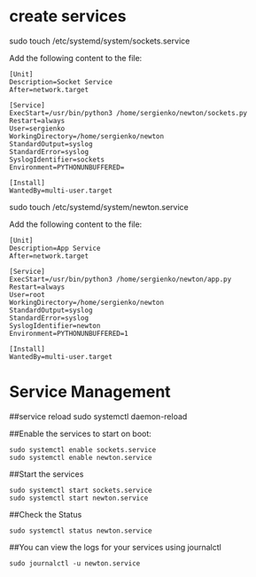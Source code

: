 # create services
sudo touch /etc/systemd/system/sockets.service

Add the following content to the file:

```
[Unit]
Description=Socket Service
After=network.target

[Service]
ExecStart=/usr/bin/python3 /home/sergienko/newton/sockets.py
Restart=always
User=sergienko
WorkingDirectory=/home/sergienko/newton
StandardOutput=syslog
StandardError=syslog
SyslogIdentifier=sockets
Environment=PYTHONUNBUFFERED=

[Install]
WantedBy=multi-user.target
```

sudo touch /etc/systemd/system/newton.service

Add the following content to the file:

```
[Unit]
Description=App Service
After=network.target

[Service]
ExecStart=/usr/bin/python3 /home/sergienko/newton/app.py
Restart=always
User=root
WorkingDirectory=/home/sergienko/newton
StandardOutput=syslog
StandardError=syslog
SyslogIdentifier=newton
Environment=PYTHONUNBUFFERED=1

[Install]
WantedBy=multi-user.target
```

# Service Management

##service reload
sudo systemctl daemon-reload

##Enable the services to start on boot:
```
sudo systemctl enable sockets.service
sudo systemctl enable newton.service
```

##Start the services
```
sudo systemctl start sockets.service
sudo systemctl start newton.service
```

##Check the Status
```sudo systemctl status sockets.service
sudo systemctl status newton.service
```

##You can view the logs for your services using journalctl
```sudo journalctl -u sockets.service
sudo journalctl -u newton.service
```
